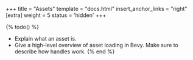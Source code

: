 +++
title = "Assets"
template = "docs.html"
insert_anchor_links = "right"
[extra]
weight = 5
status = 'hidden'
+++

{% todo() %}

* Explain what an asset is.
* Give a high-level overview of asset loading in Bevy. Make sure to describe how handles work.
{% end %}
